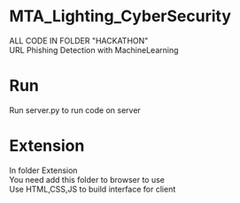 # MTA_Lighting_CyberSecurity
ALL CODE IN FOLDER "HACKATHON"<br>
URL Phishing Detection with MachineLearning
# Run
Run server.py to run code on server
# Extension
In folder Extension <br>
You need add this folder to browser to use <br>
Use HTML,CSS,JS to build interface for client
